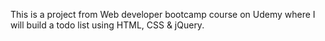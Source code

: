 This is a project from Web developer bootcamp course on Udemy where I will build a todo list using HTML, CSS & jQuery. 
